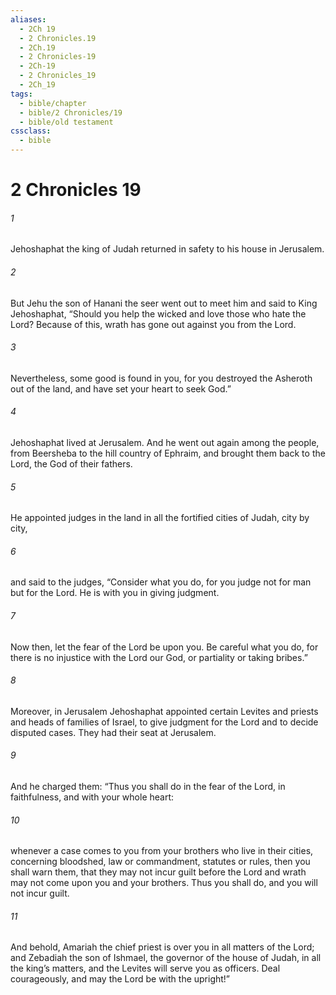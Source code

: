 ```yaml
---
aliases:
  - 2Ch 19
  - 2 Chronicles.19
  - 2Ch.19
  - 2 Chronicles-19
  - 2Ch-19
  - 2 Chronicles_19
  - 2Ch_19
tags:
  - bible/chapter
  - bible/2 Chronicles/19
  - bible/old testament
cssclass:
  - bible
---
```


# 2 Chronicles 19

###### 1
Jehoshaphat the king of Judah returned in safety to his house in Jerusalem.
###### 2
But Jehu the son of Hanani the seer went out to meet him and said to King Jehoshaphat, “Should you help the wicked and love those who hate the Lord? Because of this, wrath has gone out against you from the Lord.
###### 3
Nevertheless, some good is found in you, for you destroyed the Asheroth out of the land, and have set your heart to seek God.”
###### 4
Jehoshaphat lived at Jerusalem. And he went out again among the people, from Beersheba to the hill country of Ephraim, and brought them back to the Lord, the God of their fathers.
###### 5
He appointed judges in the land in all the fortified cities of Judah, city by city,
###### 6
and said to the judges, “Consider what you do, for you judge not for man but for the Lord. He is with you in giving judgment.
###### 7
Now then, let the fear of the Lord be upon you. Be careful what you do, for there is no injustice with the Lord our God, or partiality or taking bribes.”
###### 8
Moreover, in Jerusalem Jehoshaphat appointed certain Levites and priests and heads of families of Israel, to give judgment for the Lord and to decide disputed cases. They had their seat at Jerusalem.
###### 9
And he charged them: “Thus you shall do in the fear of the Lord, in faithfulness, and with your whole heart:
###### 10
whenever a case comes to you from your brothers who live in their cities, concerning bloodshed, law or commandment, statutes or rules, then you shall warn them, that they may not incur guilt before the Lord and wrath may not come upon you and your brothers. Thus you shall do, and you will not incur guilt.
###### 11
And behold, Amariah the chief priest is over you in all matters of the Lord; and Zebadiah the son of Ishmael, the governor of the house of Judah, in all the king’s matters, and the Levites will serve you as officers. Deal courageously, and may the Lord be with the upright!”


